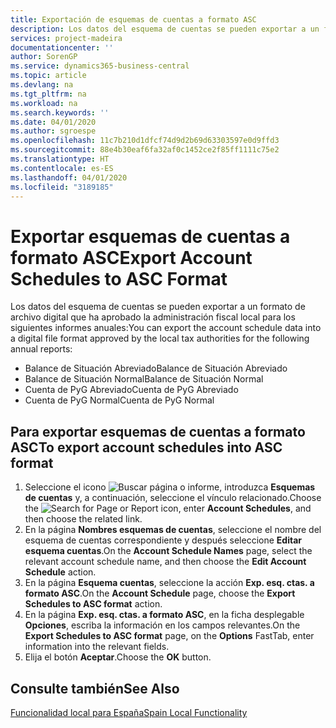 ```yaml
---
title: Exportación de esquemas de cuentas a formato ASC
description: Los datos del esquema de cuentas se pueden exportar a un formato de archivo digital que ha aprobado la administración fiscal local para algunos informes.
services: project-madeira
documentationcenter: ''
author: SorenGP
ms.service: dynamics365-business-central
ms.topic: article
ms.devlang: na
ms.tgt_pltfrm: na
ms.workload: na
ms.search.keywords: ''
ms.date: 04/01/2020
ms.author: sgroespe
ms.openlocfilehash: 11c7b210d1dfcf74d9d2b69d63303597e0d9ffd3
ms.sourcegitcommit: 88e4b30eaf6fa32af0c1452ce2f85ff1111c75e2
ms.translationtype: HT
ms.contentlocale: es-ES
ms.lasthandoff: 04/01/2020
ms.locfileid: "3189185"
---
```

# <a name="export-account-schedules-to-asc-format"></a><span data-ttu-id="b82f5-103">Exportar esquemas de cuentas a formato ASC</span><span class="sxs-lookup"><span data-stu-id="b82f5-103">Export Account Schedules to ASC Format</span></span>
<span data-ttu-id="b82f5-104">Los datos del esquema de cuentas se pueden exportar a un formato de archivo digital que ha aprobado la administración fiscal local para los siguientes informes anuales:</span><span class="sxs-lookup"><span data-stu-id="b82f5-104">You can export the account schedule data into a digital file format approved by the local tax authorities for the following annual reports:</span></span>  

- <span data-ttu-id="b82f5-105">Balance de Situación Abreviado</span><span class="sxs-lookup"><span data-stu-id="b82f5-105">Balance de Situación Abreviado</span></span>  
- <span data-ttu-id="b82f5-106">Balance de Situación Normal</span><span class="sxs-lookup"><span data-stu-id="b82f5-106">Balance de Situación Normal</span></span>  
- <span data-ttu-id="b82f5-107">Cuenta de PyG Abreviado</span><span class="sxs-lookup"><span data-stu-id="b82f5-107">Cuenta de PyG Abreviado</span></span>  
- <span data-ttu-id="b82f5-108">Cuenta de PyG Normal</span><span class="sxs-lookup"><span data-stu-id="b82f5-108">Cuenta de PyG Normal</span></span>  

## <a name="to-export-account-schedules-into-asc-format"></a><span data-ttu-id="b82f5-109">Para exportar esquemas de cuentas a formato ASC</span><span class="sxs-lookup"><span data-stu-id="b82f5-109">To export account schedules into ASC format</span></span>  

1.  <span data-ttu-id="b82f5-110">Seleccione el icono ![Buscar página o informe](../../media/ui-search/search_small.png "Icono Buscar página o informe"), introduzca **Esquemas de cuentas** y, a continuación, seleccione el vínculo relacionado.</span><span class="sxs-lookup"><span data-stu-id="b82f5-110">Choose the ![Search for Page or Report](../../media/ui-search/search_small.png "Search for Page or Report icon") icon, enter **Account Schedules**, and then choose the related link.</span></span>  
2.  <span data-ttu-id="b82f5-111">En la página **Nombres esquemas de cuentas**, seleccione el nombre del esquema de cuentas correspondiente y después seleccione **Editar esquema cuentas**.</span><span class="sxs-lookup"><span data-stu-id="b82f5-111">On the **Account Schedule Names** page, select the relevant account schedule name, and then choose the **Edit Account Schedule** action.</span></span>  
3.  <span data-ttu-id="b82f5-112">En la página **Esquema cuentas**, seleccione la acción **Exp. esq. ctas. a formato ASC**.</span><span class="sxs-lookup"><span data-stu-id="b82f5-112">On the **Account Schedule** page, choose the **Export Schedules to ASC format** action.</span></span>  
4.  <span data-ttu-id="b82f5-113">En la página **Exp. esq. ctas. a formato ASC**, en la ficha desplegable **Opciones**, escriba la información en los campos relevantes.</span><span class="sxs-lookup"><span data-stu-id="b82f5-113">On the **Export Schedules to ASC format** page, on the **Options** FastTab, enter information into the relevant fields.</span></span>  
5.  <span data-ttu-id="b82f5-114">Elija el botón **Aceptar**.</span><span class="sxs-lookup"><span data-stu-id="b82f5-114">Choose the **OK** button.</span></span>  
  
## <a name="see-also"></a><span data-ttu-id="b82f5-115">Consulte también</span><span class="sxs-lookup"><span data-stu-id="b82f5-115">See Also</span></span>  
 [<span data-ttu-id="b82f5-116">Funcionalidad local para España</span><span class="sxs-lookup"><span data-stu-id="b82f5-116">Spain Local Functionality</span></span>](spain-local-functionality.md)
